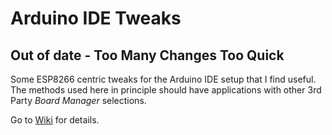 # Arduino IDE Tweaks
## Out of date - Too Many Changes Too Quick
Some ESP8266 centric tweaks for the Arduino IDE setup that I find useful. The methods used here in principle should have applications with other 3rd Party *Board Manager* selections.


Go to [Wiki](https://github.com/mhightower83/Arduino-IDE-Tweaks/wiki) for details.
